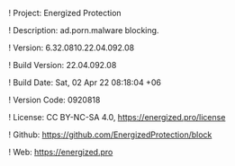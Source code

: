 ! Project: Energized Protection

! Description: ad.porn.malware blocking.

! Version: 6.32.0810.22.04.092.08

! Build Version: 22.04.092.08

! Build Date: Sat, 02 Apr 22 08:18:04 +06

! Version Code: 0920818

! License: CC BY-NC-SA 4.0, https://energized.pro/license

! Github: https://github.com/EnergizedProtection/block

! Web: https://energized.pro
